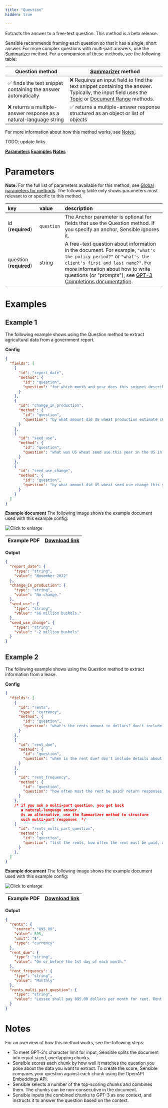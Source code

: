 ```yaml
---
title: "Question"
hidden: true

---
```


Extracts the answer to a free-text question.  This method is a beta release.

Sensible recommends framing each question so that it has a single, short answer.  For more complex questions with multi-part answers, use the [Summarizer](doc:summarizer) method. For a comparsion of these methods, see the following table:

| Question method                                              | [Summarizer](doc:summarizer) method                          |
| ------------------------------------------------------------ | ------------------------------------------------------------ |
| ✅ finds the text snippet containing the answer automatically | ❌ Requires an input field to find the text snippet containing the answer. Typically, the input field uses the [Topic](doc:topic) or [Document Range](doc:document-range) methods. |
| ❌ returns a multiple-answer response as a natural-language string | ✅ returns a multiple-answer response structured as an object or list of objects |

For more information about how this method works, see [Notes ](doc:question#notes).

TODO: update links

[**Parameters**](doc:question#parameters)
[**Examples**](doc:question#examples)
[**Notes**](doc:question#examples)

Parameters
=====

**Note:** For the full list of parameters available for this method, see [Global parameters for methods](doc:method#section-global-parameters-for-methods). The following table only shows parameters most relevant to or specific to this method.

| key                     | value      | description                                                  |
| :---------------------- | :--------- | :----------------------------------------------------------- |
| id (**required**)       | `question` | The Anchor parameter is optional for fields that use the Question method. If you specify an anchor, Sensible ignores it. |
| question (**required**) | string     | A free-text question about information in the document. For example, `"what's the policy period?"` or `"what's the client's first and last name?"`.  For more information about how to write questions (or "prompts"), see [GPT-3 Completions documentation](https://beta.openai.com/docs/guides/completion/introduction). |

Examples
====

Example 1
---

The following example shows using the Question method to extract agricultural data from a government report.

**Config**

```json
{
  "fields": [
    {
      "id": "report_date",
      "method": {
        "id": "question",
        "question": "for which month and year does this snippet describe wheat production"
      }
    },
    {
      "id": "change_in_production",
      "method": {
        "id": "question",
        "question": "by what amount did US wheat production estimate change this month? if it didn't change, respond with 'no change'"
      }
    },
    {
      "id": "seed_use",
      "method": {
        "id": "question",
        "question": "what was US wheat seed use this year in the US in millions of bushels?"
      }
    },
    {
      "id": "seed_use_change",
      "method": {
        "id": "question",
        "question": "by what amount did US wheat seed use change this year, in million bushels? Use a negative sign for negative change and a positive sign for positive change"
      }
    }
  ]
}
```

**Example document**
The following image shows the example document used with this example config:

![Click to enlarge](https://raw.githubusercontent.com/sensible-hq/sensible-docs/main/readme-sync/assets/v0/images/final/question_1.png)

| Example PDF | [Download link](https://raw.githubusercontent.com/sensible-hq/sensible-docs/main/readme-sync/assets/v0/pdfs/summarizer_crop.pdf) |
| ------------------------------- | ---------------------------------------------------------------------------------------------------------------------------------------- |

**Output**

```json
{
  "report_date": {
    "type": "string",
    "value": "November 2022"
  },
  "change_in_production": {
    "type": "string",
    "value": "No change."
  },
  "seed_use": {
    "type": "string",
    "value": "66 million bushels."
  },
  "seed_use_change": {
    "type": "string",
    "value": "-2 million bushels"
  }
}
```




Example 2
----

The following example shows using the Question method to extract information from a lease.

**Config**

```json
{
  "fields": [
    {
      "id": "rents",
      "type": "currency",
      "method": {
        "id": "question",
        "question": "what's the rents amount in dollars? don't include details about when it's due"
      }
    },
    {
      "id": "rent_due",
      "method": {
        "id": "question",
        "question": "when is the rent due? don't include details about grace periods"
      }
    },
    {
      "id": "rent_frequency",
      "method": {
        "id": "question",
        "question": "how often must the rent be paid? return responses like 'monthly', 'quarterly', or 'biweekly'"
      }
    },
    /* if you ask a multi-part question, you get back 
       a natural-language answer.
       As an alternative, use the Summarizer method to structure 
       such multi-part responses  */
    {
      "id": "rents_multi_part_question",
      "method": {
        "id": "question",
        "question": "list the rents, how often the rent must be paid, and when the rent is due. don't include details about prorated rents or late fees"
      }
    },
  ]
}
```

**Example document**
The following image shows the example document used with this example config:

![Click to enlarge](https://raw.githubusercontent.com/sensible-hq/sensible-docs/main/readme-sync/assets/v0/images/final/question_2.png)

| Example PDF | [Download link](https://raw.githubusercontent.com/sensible-hq/sensible-docs/main/readme-sync/assets/v0/pdfs/summarizer.pdf) |
| ----------- | ------------------------------------------------------------ |

**Output**

```json
{
  "rents": {
    "source": "895.00",
    "value": 895,
    "unit": "$",
    "type": "currency"
  },
  "rent_due": {
    "type": "string",
    "value": "On or before the 1st day of each month."
  },
  "rent_frequency": {
    "type": "string",
    "value": "Monthly"
  },
  "rents_multi_part_question": {
    "type": "string",
    "value": "Lessee shall pay 895.00 dollars per month for rent. Rent must be paid on or before the 1st day of each month. The first month's rent must be paid prior to move-in."
  }
}
```



Notes
===

For an overview of how this method works, see the following steps:

- To meet GPT-3's character limit for input, Sensible splits the document into equal-sized, overlapping chunks. 
- Sensible scores each chunk by how well it matches the question you pose about the data you want to extract. To create the score, Sensible compares your question against each chunk using the OpenAPI Embeddings API. 
- Sensible selects a number of the top-scoring chunks and combines them. The chunks can be non-consecutive in the document.
- Sensible inputs the combined chunks to GPT-3 as one context, and instructs it to answer the question based on the context.